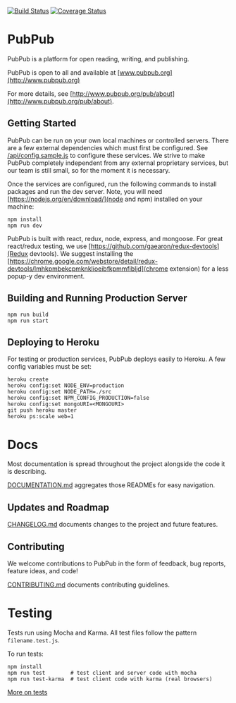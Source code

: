 [![Build Status](https://travis-ci.org/pubpub/pubpub.svg?branch=master)](https://travis-ci.org/pubpub/pubpub)
[![Coverage Status](https://coveralls.io/repos/github/pubpub/pubpub/badge.svg?branch=master)](https://coveralls.io/github/pubpub/pubpub?branch=master)

# PubPub

PubPub is a platform for open reading, writing, and publishing.

PubPub is open to all and available at [www.pubpub.org](http://www.pubpub.org)

For more details, see [http://www.pubpub.org/pub/about](http://www.pubpub.org/pub/about).

## Getting Started

PubPub can be run on your own local machines or controlled servers. There are a few external dependencies which must first be configured. See [/api/config.sample.js](/api/config.sample.js) to configure these services. We strive to make PubPub completely independent from any external proprietary services, but our team is still small, so for the moment it is necessary.

Once the services are configured, run the following commands to install packages and run the dev server. Note, you will need [https://nodejs.org/en/download/](node and npm) installed on your machine:
```
npm install
npm run dev
```

PubPub is built with react, redux, node, express, and mongoose. For great react/redux testing, we use [https://github.com/gaearon/redux-devtools](Redux devtools). We suggest installing the [https://chrome.google.com/webstore/detail/redux-devtools/lmhkpmbekcpmknklioeibfkpmmfibljd](chrome extension) for a less popup-y dev environment.

## Building and Running Production Server

```
npm run build
npm run start
```

## Deploying to Heroku
For testing or production services, PubPub deploys easily to Heroku. A few config variables must be set:
```
heroku create
heroku config:set NODE_ENV=production
heroku config:set NODE_PATH=./src
heroku config:set NPM_CONFIG_PRODUCTION=false
heroku config:set mongoURI=<MONGOURI>
git push heroku master
heroku ps:scale web=1
```

# Docs

Most documentation is spread throughout the project alongside the code it is describing.

[DOCUMENTATION.md](./DOCUMENTATION.md) aggregates those READMEs for easy navigation.

## Updates and Roadmap
[CHANGELOG.md](./CHANGELOG.md) documents changes to the project and future features.


## Contributing
We welcome contributions to PubPub in the form of feedback, bug reports, feature ideas, and code!

[CONTRIBUTING.md](./CONTRIBUTING.md) documents contributing guidelines.

# Testing
Tests run using Mocha and Karma. All test files follow the pattern `filename.test.js`.

To run tests:

```
npm install
npm run test        # test client and server code with mocha
npm run test-karma  # test client code with karma (real browsers)
```

[More on tests](/src/tests)

